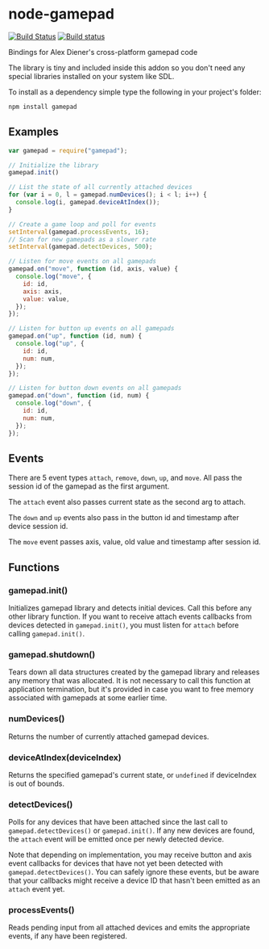 node-gamepad
============

[![Build Status](https://travis-ci.org/creationix/node-gamepad.svg?branch=master)](https://travis-ci.org/creationix/node-gamepad)
[![Build status](https://ci.appveyor.com/api/projects/status/eumj8o5ubun88q8b/branch/master?svg=true)](https://ci.appveyor.com/project/creationix/node-gamepad/branch/master)

Bindings for Alex Diener's cross-platform gamepad code

The library is tiny and included inside this addon so you don't need any special libraries installed on your system like SDL.

To install as a dependency simple type the following in your project's folder:

```sh
npm install gamepad
```

## Examples

```js
var gamepad = require("gamepad");

// Initialize the library
gamepad.init()

// List the state of all currently attached devices
for (var i = 0, l = gamepad.numDevices(); i < l; i++) {
  console.log(i, gamepad.deviceAtIndex());
}

// Create a game loop and poll for events
setInterval(gamepad.processEvents, 16);
// Scan for new gamepads as a slower rate
setInterval(gamepad.detectDevices, 500);

// Listen for move events on all gamepads
gamepad.on("move", function (id, axis, value) {
  console.log("move", {
    id: id,
    axis: axis,
    value: value,
  });
});

// Listen for button up events on all gamepads
gamepad.on("up", function (id, num) {
  console.log("up", {
    id: id,
    num: num,
  });
});

// Listen for button down events on all gamepads
gamepad.on("down", function (id, num) {
  console.log("down", {
    id: id,
    num: num,
  });
});

```

## Events

There are 5 event types `attach`, `remove`, `down`, `up`, and `move`.  All pass the session id of the gamepad as the first argument.

The `attach` event also passes current state as the second arg to attach.

The `down` and `up` events also pass in the button id and timestamp after device session id.

The `move` event passes axis, value, old value and timestamp after session id.

## Functions

### gamepad.init()

Initializes gamepad library and detects initial devices. Call this before any
other library function. If you want to receive attach events callbacks from
devices detected in `gamepad.init()`, you must listen for `attach` before
calling `gamepad.init()`.

### gamepad.shutdown()

Tears down all data structures created by the gamepad library and releases any
memory that was allocated. It is not necessary to call this function at
application termination, but it's provided in case you want to free memory
associated with gamepads at some earlier time.

### numDevices()

Returns the number of currently attached gamepad devices.

### deviceAtIndex(deviceIndex)

Returns the specified gamepad's current state, or `undefined` if deviceIndex is
out of bounds.

### detectDevices()

Polls for any devices that have been attached since the last call to
`gamepad.detectDevices()` or `gamepad.init()`. If any new devices are found, the
`attach` event will be emitted once per newly detected device.

Note that depending on implementation, you may receive button and axis event
callbacks for devices that have not yet been detected with
`gamepad.detectDevices()`. You can safely ignore these events, but be aware that
your callbacks might receive a device ID that hasn't been emitted as an `attach`
event yet.

### processEvents()

Reads pending input from all attached devices and emits the appropriate events,
if any have been registered.
